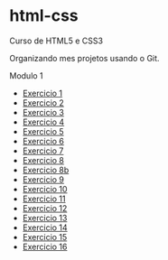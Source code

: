 # html-css
 Curso de HTML5 e CSS3

 Organizando mes projetos usando o Git.

 Modulo 1 

<ul>
    <li><a href="https://natybastosp.github.io/html-css/modulo1/exercicios_aula/ex_01/index.html">Exercicio 1</a></li>
    <li><a href="https://natybastosp.github.io/html-css/modulo1/exercicios_aula/ex_02/index.html">Exercicio 2</a></li>
    <li><a href="https://natybastosp.github.io/html-css/modulo1/exercicios_aula/ex_03/index.html">Exercicio 3</a></li>
    <li><a href="https://natybastosp.github.io/html-css/modulo1/exercicios_aula/ex_04/index.html">Exercicio 4</a></li>
    <li><a href="https://natybastosp.github.io/html-css/modulo1/exercicios_aula/ex_05/index.html">Exercicio 5</a></li>
    <li><a href="https://natybastosp.github.io/html-css/modulo1/exercicios_aula/ex_06/index.html">Exercicio 6</a></li>
    <li><a href="https://natybastosp.github.io/html-css/modulo1/exercicios_aula/ex_07/index.html">Exercicio 7</a></li>
    <li><a href="https://natybastosp.github.io/html-css/modulo1/exercicios_aula/ex_08/index.html">Exercicio 8</a></li>
    <li><a href="https://natybastosp.github.io/html-css/modulo1/exercicios_aula/ex_08b/index.html">Exercicio 8b</a></li>
    <li><a href="https://natybastosp.github.io/html-css/modulo1/exercicios_aula/ex_09/index.html">Exercicio 9</a></li>
    <li><a href="https://natybastosp.github.io/html-css/modulo1/exercicios_aula/ex_10/index.html">Exercicio 10</a></li>
    <li><a href="https://natybastosp.github.io/html-css/modulo1/exercicios_aula/ex_11/index.html">Exercicio 11</a></li>
    <li><a href="https://natybastosp.github.io/html-css/modulo1/exercicios_aula/ex_12/index.html">Exercicio 12</a></li>
    <li><a href="https://natybastosp.github.io/html-css/modulo1/exercicios_aula/ex_13/index.html">Exercicio 13</a></li>
    <li><a href="https://natybastosp.github.io/html-css/modulo1/exercicios_aula/ex_14/index.html">Exercicio 14</a></li>
    <li><a href="https://natybastosp.github.io/html-css/modulo1/exercicios_aula/ex_15/index.html">Exercicio 15</a></li>
    <li><a href="https://natybastosp.github.io/html-css/modulo1/exercicios_aula/ex_16/cor01.html">Exercicio 16</a></li>
</ul>

